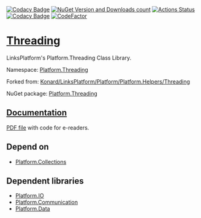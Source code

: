 [![Codacy Badge](https://api.codacy.com/project/badge/Grade/6a2021cabd0a4a60822ec5fdb2f63c0e)](https://app.codacy.com/gh/linksplatform/Threading?utm_source=github.com&utm_medium=referral&utm_content=linksplatform/Threading&utm_campaign=Badge_Grade_Settings)
[![NuGet Version and Downloads count](https://buildstats.info/nuget/Platform.Threading)](https://www.nuget.org/packages/Platform.Threading)
[![Actions Status](https://github.com/linksplatform/Threading/workflows/CD/badge.svg)](https://github.com/linksplatform/Threading/actions?workflow=CD)
[![Codacy Badge](https://api.codacy.com/project/badge/Grade/99a13a9e8f434d4caf32659a09bba50a)](https://app.codacy.com/app/drakonard/Threading?utm_source=github.com&utm_medium=referral&utm_content=linksplatform/Threading&utm_campaign=Badge_Grade_Dashboard)
[![CodeFactor](https://www.codefactor.io/repository/github/linksplatform/threading/badge)](https://www.codefactor.io/repository/github/linksplatform/threading)

# [Threading](https://github.com/linksplatform/Threading)

LinksPlatform's Platform.Threading Class Library.

Namespace: [Platform.Threading](https://linksplatform.github.io/Threading/csharp/api/Platform.Threading.html)

Forked from: [Konard/LinksPlatform/Platform/Platform.Helpers/Threading](https://github.com/Konard/LinksPlatform/tree/b41aac7909066bb746c7f8e29a1cd59710e5b0d5/Platform/Platform.Helpers/Threading)

NuGet package: [Platform.Threading](https://www.nuget.org/packages/Platform.Threading)

## [Documentation](https://linksplatform.github.io/Threading)
[PDF file](https://linksplatform.github.io/Threading/csharp/Platform.Threading.pdf) with code for e-readers.

## Depend on
*   [Platform.Collections](https://github.com/linksplatform/Collections)

## Dependent libraries
*   [Platform.IO](https://github.com/linksplatform/IO)
*   [Platform.Communication](https://github.com/linksplatform/Communication)
*   [Platform.Data](https://github.com/linksplatform/Data)
